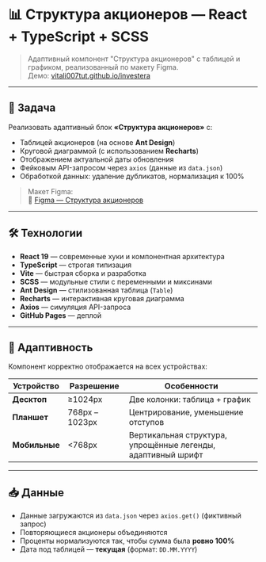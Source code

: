 # 📊 Структура акционеров — React + TypeScript + SCSS

> Адаптивный компонент "Структура акционеров" с таблицей и графиком, реализованный по макету Figma.  
> Демо: [vitali007tut.github.io/investera](https://vitali007tut.github.io/investera/)

---

## 🎯 Задача

Реализовать адаптивный блок **«Структура акционеров»** с:
- Таблицей акционеров (на основе **Ant Design**)
- Круговой диаграммой (с использованием **Recharts**)
- Отображением актуальной даты обновления
- Фейковым API-запросом через `axios` (данные из `data.json`)
- Обработкой данных: удаление дубликатов, нормализация к 100%

> Макет Figma:  
> 🔗 [Figma — Структура акционеров](https://www.figma.com/design/PLPHyPn9sfd0ynioRSLc93/%D0%A2%D0%B5%D1%81%D1%82%D0%BE%D0%B2%D0%BE%D0%B5-%D0%B7%D0%B0%D0%B4%D0%B0%D0%BD%D0%B8%D0%B5?node-id=1-915&t=fpUlzttWzyMxAfdE-0)

---

## 🛠️ Технологии

- **React 19** — современные хуки и компонентная архитектура
- **TypeScript** — строгая типизация
- **Vite** — быстрая сборка и разработка
- **SCSS** — модульные стили с переменными и миксинами
- **Ant Design** — стилизованная таблица (`Table`)
- **Recharts** — интерактивная круговая диаграмма
- **Axios** — симуляция API-запроса
- **GitHub Pages** — деплой

---

## 📱 Адаптивность

Компонент корректно отображается на всех устройствах:

| Устройство       | Разрешение     | Особенности |
|------------------|----------------|------------|
| **Десктоп**      | ≥1024px        | Две колонки: таблица + график |
| **Планшет**      | 768px – 1023px | Центрирование, уменьшение отступов |
| **Мобильные**    | <768px         | Вертикальная структура, упрощённые легенды, адаптивный шрифт |

---

## 📥 Данные

- Данные загружаются из `data.json` через `axios.get()` (фиктивный запрос)
- Повторяющиеся акционеры объединяются
- Проценты нормализуются так, чтобы сумма была **ровно 100%**
- Дата под таблицей — **текущая** (формат: `DD.MM.YYYY`)